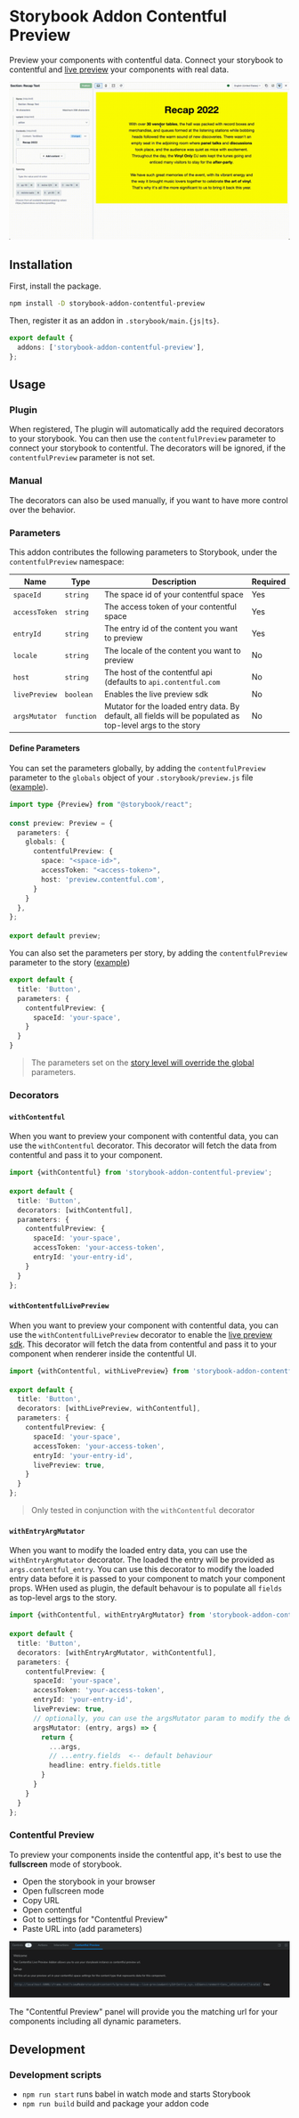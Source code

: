 # Storybook Addon Contentful Preview

Preview your components with contentful data. Connect your storybook to contentful and [live preview](https://www.contentful.com/developers/docs/tutorials/general/live-preview/) your components with real
data.

![screen-recording.gif](images%2Fscreen-recording.gif)

## Installation

First, install the package.

```bash
npm install -D storybook-addon-contentful-preview
```

Then, register it as an addon in `.storybook/main.{js|ts}`.

```ts
export default {
  addons: ['storybook-addon-contentful-preview'],
};
```

## Usage

### Plugin
When registered, The plugin will automatically add the required decorators to your storybook.
You can then use the `contentfulPreview` parameter to connect your storybook to contentful. The decorators will be
ignored, if the `contentfulPreview` parameter is not set.

### Manual
The decorators can also be used manually, if you want to have more control over the behavior.

### Parameters

This addon contributes the following parameters to Storybook, under the `contentfulPreview` namespace:

| Name          | Type       | Description                                                                                                | Required |
|---------------|------------|------------------------------------------------------------------------------------------------------------|----------|
| `spaceId`     | `string`   | The space id of your contentful space                                                                      | Yes      |
| `accessToken` | `string`   | The access token of your contentful space                                                                  | Yes      |
| `entryId`     | `string`   | The entry id of the content you want to preview                                                            | Yes      |
| `locale`      | `string`   | The locale of the content you want to preview                                                              | No       |
| `host`        | `string`   | The host of the contentful api (defaults to `api.contentful.com`                                           | No       |
| `livePreview` | `boolean`  | Enables the live preview sdk                                                                               | No       |
| `argsMutator` | `function` | Mutator for the loaded entry data. By default, all fields will be populated as top-level args to the story | No       |

#### Define Parameters
You can set the parameters globally, by adding the `contentfulPreview` parameter to the `globals` object of your `.storybook/preview.js` file ([example](./.storybook/preview.ts)). 

```ts
import type {Preview} from "@storybook/react";

const preview: Preview = {
  parameters: {
    globals: {
      contentfulPreview: {
        space: "<space-id>",
        accessToken: "<access-token>",
        host: 'preview.contentful.com',
      }
    }
  },
};

export default preview;
```

You can also set the parameters per story, by adding the `contentfulPreview` parameter to the story ([example](./src/stories/DebugComponent.stories.tsx))

```ts
export default {
  title: 'Button',
  parameters: {
    contentfulPreview: {
      spaceId: 'your-space',
    }
  }
}
```
> The parameters set on the [story level will override the global](https://storybook.js.org/docs/writing-stories/parameters#rules-of-parameter-inheritance) parameters.


### Decorators

#### `withContentful`

When you want to preview your component with contentful data, you can use the `withContentful` decorator. This decorator
will fetch the data from contentful and pass it to your component.

```ts
import {withContentful} from 'storybook-addon-contentful-preview';

export default {
  title: 'Button',
  decorators: [withContentful],
  parameters: {
    contentfulPreview: {
      spaceId: 'your-space',
      accessToken: 'your-access-token',
      entryId: 'your-entry-id',
    }
  }
};
```

#### `withContentfulLivePreview`
When you want to preview your component with contentful data, you can use the `withContentfulLivePreview` decorator to enable the [live preview sdk](https://github.com/contentful/live-preview/). This decorator will fetch the data from contentful and pass it to your component when renderer inside the contentful UI.

```ts
import {withContentful, withLivePreview} from 'storybook-addon-contentful-preview';

export default {
  title: 'Button',
  decorators: [withLivePreview, withContentful],
  parameters: {
    contentfulPreview: {
      spaceId: 'your-space',
      accessToken: 'your-access-token',
      entryId: 'your-entry-id',
      livePreview: true,
    }
  }
};
```
> Only tested in conjunction with the `withContentful` decorator


#### `withEntryArgMutator`
  
When you want to modify the loaded entry data, you can use the `withEntryArgMutator` decorator. 
The loaded the entry will be provided as `args.contentful_entry`. 
You can use this decorator to modify the loaded entry data before it is passed to your component to match your component props.
WHen used as plugin, the default behavour is to populate all `fields` as top-level args to the story.

```ts
import {withContentful, withEntryArgMutator} from 'storybook-addon-contentful-preview';

export default {
  title: 'Button',
  decorators: [withEntryArgMutator, withContentful],
  parameters: {
    contentfulPreview: {
      spaceId: 'your-space',
      accessToken: 'your-access-token',
      entryId: 'your-entry-id',
      livePreview: true,
      // optionally, you can use the argsMutator param to modify the default behaviour
      argsMutator: (entry, args) => {
        return {
          ...args,
          // ...entry.fields  <-- default behaviour
          headline: entry.fields.title
        }
      }
    }
  }
};
```

### Contentful Preview
To preview your components inside the contentful app, it's best to use the **fullscreen** mode of storybook. 

- Open the storybook in your browser
- Open fullscreen mode
- Copy URL
- Open contentful
- Got to settings for "Contentful Preview"
- Paste URL into (add parameters)


![contentful-preview-panel.png](images%2Fcontentful-preview-panel.png)

The "Contentful Preview" panel will provide you the matching url for your components including all dynamic parameters.

## Development

### Development scripts

- `npm run start` runs babel in watch mode and starts Storybook
- `npm run build` build and package your addon code

[//]: # ()
[//]: # (## Release Management)

[//]: # ()
[//]: # (### Setup)

[//]: # ()
[//]: # (This project is configured to use [auto]&#40;https://github.com/intuit/auto&#41; for release management. It generates a)

[//]: # (changelog and pushes it to both GitHub and npm. Therefore, you need to configure access to both:)

[//]: # ()
[//]: # (- [`NPM_TOKEN`]&#40;https://docs.npmjs.com/creating-and-viewing-access-tokens#creating-access-tokens&#41; Create a token with)

[//]: # (  both _Read and Publish_ permissions.)

[//]: # (- [`GH_TOKEN`]&#40;https://github.com/settings/tokens&#41; Create a token with the `repo` scope.)

[//]: # ()
[//]: # (Then open your `package.json` and edit the following fields:)

[//]: # ()
[//]: # (- `name`)

[//]: # (- `author`)

[//]: # (- `repository`)

[//]: # ()
[//]: # (#### Local)

[//]: # ()
[//]: # (To use `auto` locally create a `.env` file at the root of your project and add your tokens to it:)

[//]: # ()
[//]: # (```bash)

[//]: # (GH_TOKEN=<value you just got from GitHub>)

[//]: # (NPM_TOKEN=<value you just got from npm>)

[//]: # (```)

[//]: # ()
[//]: # (Lastly, **create labels on GitHub**. You’ll use these labels in the future when making changes to the package.)

[//]: # ()
[//]: # (```bash)

[//]: # (npx auto create-labels)

[//]: # (```)

[//]: # ()
[//]: # (If you check on GitHub, you’ll now see a set of labels that `auto` would like you to use. Use these to tag future pull)

[//]: # (requests.)

[//]: # ()
[//]: # (#### GitHub Actions)

[//]: # ()
[//]: # (This template comes with GitHub actions already set up to publish your addon anytime someone pushes to your repository.)

[//]: # ()
[//]: # (Go to `Settings > Secrets`, click `New repository secret`, and add your `NPM_TOKEN`.)

[//]: # ()
[//]: # (### Creating a release)

[//]: # ()
[//]: # (To create a release locally you can run the following command, otherwise the GitHub action will make the release for)

[//]: # (you.)

[//]: # ()
[//]: # (```sh)

[//]: # (npm run release)

[//]: # (```)

[//]: # ()
[//]: # (That will:)

[//]: # ()
[//]: # (- Build and package the addon code)

[//]: # (- Bump the version)

[//]: # (- Push a release to GitHub and npm)

[//]: # (- Push a changelog to GitHub)
